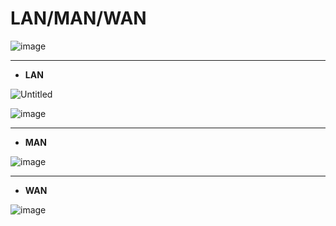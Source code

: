 # **LAN/MAN/WAN**

![image](https://user-images.githubusercontent.com/43572616/177843729-c76a6f03-29aa-4dd2-87ec-791d6c7422ed.png)

***

- **LAN**

![Untitled](https://user-images.githubusercontent.com/43572616/177843963-27ee8744-70d9-49b3-9350-e328cd9e074c.png)



![image](https://user-images.githubusercontent.com/43572616/177843777-fb7c43bb-3adb-4ad8-892c-4bcf956094cf.png)

***

- **MAN**

![image](https://user-images.githubusercontent.com/43572616/177843790-0007f295-7180-4709-9e3a-1492cc435eae.png)

***

- **WAN**

![image](https://user-images.githubusercontent.com/43572616/177843802-571f21ce-41e8-434e-9f06-956f12bd973d.png)
